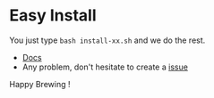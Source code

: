 # Easy Install

You just type `bash install-xx.sh` and we do the rest.

* [Docs](http://zhaok.xyz/ez-install/)
* Any problem, don't hesitate to create a [issue](https://github.com/zeakey/ez-install/issues)

Happy Brewing !
